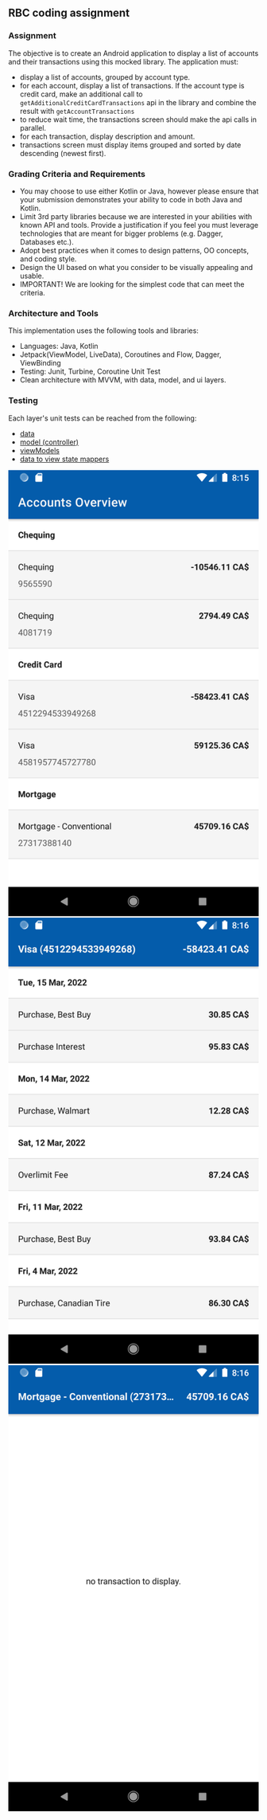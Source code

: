 ## RBC coding assignment

### Assignment

The objective is to create an Android application to display a list of accounts and their transactions using this mocked library. The
application must:

- display a list of accounts, grouped by account type.
- for each account, display a list of transactions. If the account type is credit card, make an additional call
  to `getAdditionalCreditCardTransactions` api in the library and combine the result with `getAccountTransactions`
- to reduce wait time, the transactions screen should make the api calls in parallel.
- for each transaction, display description and amount.
- transactions screen must display items grouped and sorted by date descending (newest first).

### Grading Criteria and Requirements

- You may choose to use either Kotlin or Java, however please ensure that your submission demonstrates your ability to code in both Java and
  Kotlin.
- Limit 3rd party libraries because we are interested in your abilities with known API and tools. Provide a justification if you feel you
  must leverage technologies that are meant for bigger problems (e.g. Dagger, Databases etc.).
- Adopt best practices when it comes to design patterns, OO concepts, and coding style.
- Design the UI based on what you consider to be visually appealing and usable.
- IMPORTANT! We are looking for the simplest code that can meet the criteria.

### Architecture and Tools

This implementation uses the following tools and libraries:

- Languages: Java, Kotlin
- Jetpack(ViewModel, LiveData), Coroutines and Flow, Dagger, ViewBinding
- Testing: Junit, Turbine, Coroutine Unit Test
- Clean architecture with MVVM, with data, model, and ui layers.

### Testing

Each layer's unit tests can be reached from the following:

- [data](https://github.com/farhad/rbc-assignment/tree/master/app/src/test/java/io/github/farhad/rbc/repository)
- [model (controller)](https://github.com/farhad/rbc-assignment/tree/master/app/src/test/java/io/github/farhad/rbc/controller)
- [viewModels](https://github.com/farhad/rbc-assignment/tree/master/app/src/test/java/io/github/farhad/rbc/viewmodel)
- [data to view state mappers](https://github.com/farhad/rbc-assignment/tree/master/app/src/test/java/io/github/farhad/rbc/mapper)

![Accounts](art/accounts.png)
![Transactions](art/transactions.png)
![Transactions Failure](art/transactionerror.png)
